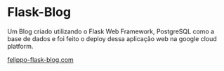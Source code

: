 # Flask-Blog

Um Blog criado utilizando o Flask Web Framework, PostgreSQL como a base de dados e foi feito o deploy dessa aplicação web na google cloud platform.

<a href="http://34.125.178.162">felippo-flask-blog.com</a>

